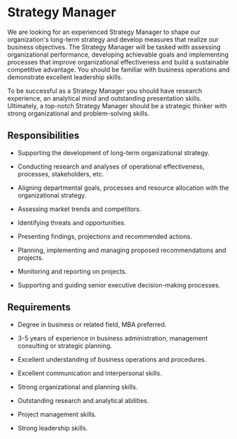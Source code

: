 # Strategy Manager

We are looking for an experienced Strategy Manager to shape our organization's long-term strategy and develop measures that realize our business objectives. The Strategy Manager will be tasked with assessing organizational performance, developing achievable goals and implementing processes that improve organizational effectiveness and build a sustainable competitive advantage. You should be familiar with business operations and demonstrate excellent leadership skills.

To be successful as a Strategy Manager you should have research experience, an analytical mind and outstanding presentation skills. Ultimately, a top-notch Strategy Manager should be a strategic thinker with strong organizational and problem-solving skills.

## Responsibilities

* Supporting the development of long-term organizational strategy.

* Conducting research and analyses of operational effectiveness, processes, stakeholders, etc.

* Aligning departmental goals, processes and resource allocation with the organizational strategy.

* Assessing market trends and competitors.

* Identifying threats and opportunities.

* Presenting findings, projections and recommended actions.

* Planning, implementing and managing proposed recommendations and projects.

* Monitoring and reporting on projects.

* Supporting and guiding senior executive decision-making processes.

## Requirements

* Degree in business or related field, MBA preferred.

* 3-5 years of experience in business administration, management consulting or strategic planning.

* Excellent understanding of business operations and procedures.

* Excellent communication and interpersonal skills.

* Strong organizational and planning skills.

* Outstanding research and analytical abilities.

* Project management skills.

* Strong leadership skills.

